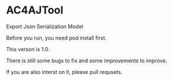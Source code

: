 # AC4AJTool
Export Json Serialization Model

Before you run, you need pod install first.

This verson is 1.0.

There is still some bugs to fix and some improvements to improve.

If you are also interst on it, please pull requsets.
